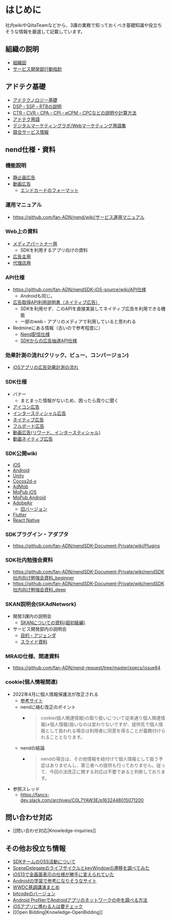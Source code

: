 # はじめに
社内wikiやQiitaTeamなどから、3課の業務で知っておくべき基礎知識や役立ちそうな情報を厳選して記載しています。

## 組織の説明
- [組織図](https://fancsdev.qiita.com/ygoodspeed/items/300080b08342f2d9fb59)
- [サービス開発部行動指針](https://fancsdev.qiita.com/ygoodspeed/items/f22c7cbfe3eb7a6560f4)

## アドテク基礎
- [アドテクノロジー基礎](https://fancsdev.qiita.com/ygoodspeed/items/48637a07078cf8c68027)
- [DSP・SSP・RTBの説明](https://fancsdev.qiita.com/shared/items/086bd2ea3f90bf942c38?ref=relation)
- [CTR・CVR・CPA・CPI・eCPM・CPCなどの説明や計算方法](https://pjmanage.adn-mobasia.net/projects/nend_manual/wiki/基本的な計算方法)
- [アドテク用語](https://blog.katty.in/5143)
- [デジタルマーケティングラボ/Webマーケティング用語集](https://dmlab.jp/words.html)
- [競合サービス情報](https://pjmanage.adn-mobasia.net/projects/nend_manual/wiki/Nend事業部営業推進部wiki#競合サービス情報)

## nend仕様・資料
### 機能説明
- [静止画広告](https://pjmanage.adn-mobasia.net/projects/nend_manual/wiki/静止画（基本機能）)
- [動画広告](https://pjmanage.adn-mobasia.net/projects/nend_manual/wiki/動画（基本機能）)
  - [エンドカードのフォーマット](https://fancs-dev.slack.com/archives/C0J80E2F8/p1661247535645289)

### 運用マニュアル
- https://github.com/fan-ADN/nend/wiki/サービス運用マニュアル

### Web上の資料
- [メディアパートナー用](https://board.nend.net/dl-mediapartner/)
  - SDKを利用するアプリ向けの資料
- [広告主用](https://board.nend.net/dl-advertiser/)
- [代理店用](https://board.nend.net/dl-agency/)

### API仕様
- https://github.com/fan-ADN/nendSDK-iOS-source/wiki/API仕様
  - Androidも同じ。
- [広告取得API利用説明書（ネイティブ広告）](https://www.nend.net/doc/jpn/adspot_feed_api.html)
  - SDKを利用せず、このAPIを直接実装してネイティブ広告を利用できる機能
  - 一部のweb・アプリのメディアで利用していると思われる
- Redmineにある情報（古いので参考程度に）
  - [Nend配信仕様](https://pjmanage.adn-mobasia.net/projects/developer/wiki/Nend配信仕様)
  - [SDKからの広告抽選API仕様](https://github.com/fan-ADN/nend/wiki/SDKからの広告抽選API仕様)

### 効果計測の流れ(クリック、ビュー、コンバージョン)
- [iOSアプリの広告効果計測の流れ](https://fancsdev.qiita.com/shared/items/43ce6bff38381cfca0a3)

### SDK仕様
- バナー
  - まとまった情報がないため、困ったら周りに聞く
- [アイコン広告](https://pjmanage.adn-mobasia.net/issues/3097)
- [インタースティシャル広告](https://pjmanage.adn-mobasia.net/issues/5340)
- [ネイティブ広告](https://pjmanage.adn-mobasia.net/issues/9935)
- [フルボード広告](https://pjmanage.adn-mobasia.net/issues/16823)
- [動画広告(リワード、インタースティシャル)](https://pjmanage.adn-mobasia.net/issues/19196)
- [動画ネイティブ広告](https://pjmanage.adn-mobasia.net/issues/24610)

### SDK公開wiki
- [iOS](https://github.com/fan-ADN/nendSDK-iOS/wiki)
- [Android](https://github.com/fan-ADN/nendSDK-Android/wiki)
- [Unity](https://github.com/fan-ADN/nendSDK-Unity/wiki)
- [Cocos2d-x](https://github.com/fan-ADN/nendSDK-cocos2d-x/wiki)
- [AdMob](https://github.com/fan-ADN/nendSDK-admob-mediation/wiki/nendSDK-AdMob-メディエーション-設定ガイド)
- [MoPub iOS](https://github.com/fan-ADN/nendSDK-iOS-MoPub-CustomEvent/wiki)
- [MoPub Android](https://github.com/fan-ADN/nendSDK-Android-MoPub-CustomEvent/wiki)
- [AdobeAir](https://github.com/fan-ADN/nendSDK-AdobeAir-pub-private/releases)
  - [旧バージョン](https://github.com/fan-ADN/nendSDK-AdobeAir/wiki)
- [Flutter](https://github.com/fan-ADN/nendSDK-Flutter/wiki)
- [React Native](https://github.com/fan-ADN/nendSDK-react-native/wiki)

### SDKプラグイン・アダプタ
- https://github.com/fan-ADN/nendSDK-Document-Private/wiki/Plugins

### SDK社内勉強会資料
- https://github.com/fan-ADN/nendSDK-Document-Private/wiki/nendSDK社内向け勉強会資料_beginner
- https://github.com/fan-ADN/nendSDK-Document-Private/wiki/nendSDK社内向け勉強会資料_deep

### SKAN説明会(SKAdNetwork)
- 開発3課内の説明会
  - [SKANについての資料(超初級編)](https://github.com/fan-ADN/nendSDK-Document-Private/blob/master/nendSDK-Study-Material/AboutSKAdNetwork/AboutSKAN.key)
- サービス開発部内の説明会
  - [目的・アジェンダ](https://fancs-dev.slack.com/archives/C2GCVN198/p1646191147079299)
  - [スライド資料](https://fancs-dev.slack.com/archives/C2GCVN198/p1647399795933679?thread_ts=1646191147.079299&cid=C2GCVN198)

### MRAID仕様、関連資料
- https://github.com/fan-ADN/nend-request/tree/master/specs/issue84

### cookie(個人情報関連)
- 2022年4月に個人情報保護法が改正される
  - [参考サイト](https://portal.bizrisk.iij.jp/article/16)
  - nendに絡む改正のポイント
    - > cookie(個人関連情報)の取り扱いについて従来通り個人関連情報(≠個人情報)扱いなのは変わりないですが、提供先で個人情報として扱われる場合は利用者に同意を得ることが義務付けられることとなります。
  - nendの結論
    - > nendの場合は、その他情報を紐付けて個人情報として扱う予定はありませんし、第三者への提供も行っておりません。従って、今回の法改正に関する対応は不要であると判断しております。
- 参照スレッド
  - https://fancs-dev.slack.com/archives/C0L7YAW3E/p1632448015071200

## 問い合わせ対応
* [[問い合わせ対応|Knowledge-inquiries]]

## その他お役立ち情報
- [SDKチームのOSS活動について](https://fancsdev.qiita.com/WataruSuzuki/items/515869e5bc4b74c2427f)
- [SceneDelegateのライフサイクルとkeyWindowの遷移を調べてみた](https://fancsdev.qiita.com/t_kinami/items/ea1c77058e9d31bc78b8)
- [iOS13で全画面表示の仕様が勝手に変えられていた](https://fancsdev.qiita.com/t_kinami/items/a36e48a66be166d06872)
- [Androidの学習で参考になりそうなサイト](https://fancsdev.qiita.com/shared/items/1ecbe71b723bd8ffbc70)
- [WWDC基調講演まとめ](https://fancsdev.qiita.com/articles?q=tag%3AWWDC)
- [bitcodeのバージョン](https://fancsdev.qiita.com/t_kinami/items/e87dca8fbd4ad95efb0b)
- [Android ProfilerでAndroidアプリのネットワークの中を調べる方法](https://fancsdev.qiita.com/t_fukuoka/items/72d158b9ff0001cd576d)
- [iOSアプリに携わる人は要チェック](https://fancsdev.qiita.com/t_fukuoka/items/effa4535ea81abc85897)
- [[Open Bidding|Knowledge-OpenBidding]]
